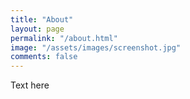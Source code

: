 ```yaml
---
title: "About"
layout: page
permalink: "/about.html"
image: "/assets/images/screenshot.jpg"
comments: false
---
```


Text here
